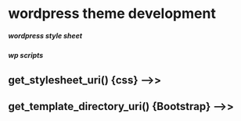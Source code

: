 # wordpress theme development
##### wordpress style sheet
##### wp scripts
 ## get_stylesheet_uri()  {css}  -->>   <link rel="stylesheet" href="<?php echo get_stylesheet_uri() ?>">
 ## get_template_directory_uri()   {Bootstrap} -->>  <link rel="stylesheet" href="<?=get_template_directory_uri()?>./bootstrap.min.css">
